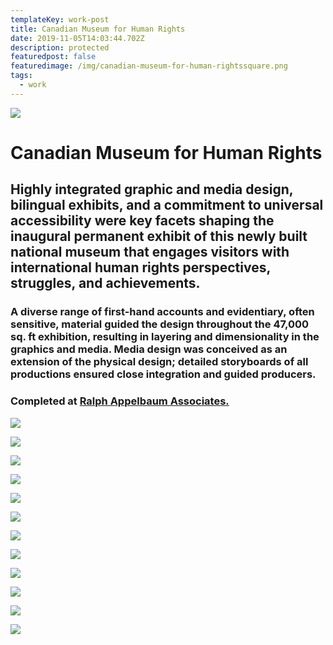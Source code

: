 ```yaml
---
templateKey: work-post
title: Canadian Museum for Human Rights
date: 2019-11-05T14:03:44.702Z
description: protected
featuredpost: false
featuredimage: /img/canadian-museum-for-human-rightssquare.png
tags:
  - work
---
```

![](/img/cmhr1.jpg)

# Canadian Museum for Human Rights
## Highly integrated graphic and media design, bilingual exhibits, and a commitment to universal accessibility were key facets shaping the inaugural permanent exhibit of this newly built national museum that engages visitors with international human rights perspectives, struggles, and achievements.

### A diverse range of first-hand accounts and evidentiary, often sensitive, material guided the design throughout the 47,000 sq. ft exhibition, resulting in layering and dimensionality in the graphics and media. Media design was conceived as an extension of the physical design; detailed storyboards of all productions ensured close integration and guided producers.

### Completed at [Ralph Appelbaum Associates.](http://www.raany.com/)

![](/img/cmhr2.png)

![](/img/cmhr3.png)

![](/img/cmhr4.png)

![](/img/cmhr5.png)

![](/img/cmhr6.png)

![](/img/cmhr7.png)

![](/img/cmhr8.png)

![](/img/cmhr9.png)

![](/img/cmhr10.png)

![](/img/cmhr11.png)

![](/img/cmhr12.png)

![](/img/cmhr13.png)
